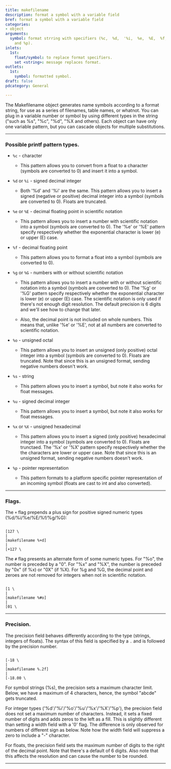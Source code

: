 ```yaml
---
title: makefilename
description: format a symbol with a variable field
bref: format a symbol with a variable field
categories:
- object
arguments:
  symbol: format strring with specifiers (%c,  %d,  '%i,  %e,  %E,  %f,  %g,  %G,  %o,  %s,  %u,  %x,  %X
    and %p).
inlets:
  1st:
    float/symbol: to replace format specifiers.
    set <string>: message replaces format.
outlets:
  1st:
    symbol: formatted symbol.
draft: false
pdcategory: General

---
```

The Makefilename object generates name symbols according to a format string,  for use as a series of filenames,  table names,  or whatnot. You can plug in a variable number or symbol by using different types in the string ("such as %s",  "%c",  "%d",  "%X and others). Each object can have only one variable pattern,  but you can cascade objects for multiple substitutions.

----------------------

### Possible printf pattern types. 

- `%c` - character

  - This pattern allows you to convert from a float to a character (symbols are converted to 0) and insert it into a symbol.

- `%d` or `%i` - signed decimal integer

  - Both '%d' and '%i' are the same. This pattern allows you to insert a signed (negative or positive) decimal integer into a symbol (symbols are converted to 0). Floats are truncated.

- `%e` or `%E` - decimal floating point in scientific notation

  - This pattern allows you to insert a number with scientific notation into a symbol (symbols are converted to 0). The '%e' or '%E' pattern specify respectively whether the exponential character is lower (e) or upper (E) case.
  
- `%f` - decimal floating point

  - This pattern allows you to format a float into a symbol (symbols are converted to 0).
  
- `%g` or `%G` - numbers with or without scientific notation

  - This pattern allows you to insert a number with or without scientific notation into a symbol (symbols are converted to 0). The '%g' or '%G' pattern specify respectively whether the exponential character is lower (e) or upper (E) case. The scientific notation is only used if there's not enough digit resolution. The default precision is 6 digits and we'll see how to change that later.
  
  - Also, the decimal point is not included on whole numbers. This means that, unlike '%e' or '%E', not at all numbers are converted to scientific notation.
  
- `%o` - unsigned octal

  - This pattern allows you to insert an unsigned (only positive) octal integer into a symbol (symbols are converted to 0). Floats are truncated. Note that since this is an unsigned format, sending negative numbers doesn't work.
  
- `%s` - string

  - This pattern allows you to insert a symbol, but note it also works for float messages.

- `%u` - signed decimal integer

  - This pattern allows you to insert a symbol, but note it also works for float messages.

- `%x` or `%X` - unsigned hexadecimal

  - This pattern allows you to insert a signed (only positive) hexadecimal integer into a symbol (symbols are converted to 0). Floats are trunctaed. The '%x' or '%X' pattern specify respectively whether the the characters are lower or upper case. Note that since this is an unsigned format, sending negative numbers doesn't work.

- `%p` - pointer representation

  - This pattern formats to a platform specific pointer representation of an incoming symbol (floats are cast to int and also converted).

--------------------

### Flags. 

The `+` flag prepends a plus sign for positive signed numeric types (%d/%i/%e/%E/%f/%g/%G):

````

[127 \
|
[makefilename %+d]
|
[+127 \

````

The `#` flag presents an alternate form of some numeric types. For "%o", the number is preceded by a "0". For "%x" and "%X", the number is preceded by "0x" (if %x) or "0X" (if %X). For %g and %G, the decimal point and zeroes are not removed for integers when not in scientific notation.

````

[1 \
|
[makefilename %#o]
|
[01 \

````


----------------

### Precision. 

The precision field behaves differently according to the type (strings, integers of floats). The syntax of this field is specified by a `.` and is followed by the precision number. 

````

[-18 \
|
[makefilename %.2f]
|
[-18.00 \

````

For symbol strings (%s), the precision sets a maximum character limit. Below, we have a maximum of 4 characters, hence, the symbol "abcde" gets truncated.

For integer types ('%d'/'%i'/'%o'/'%u'/'%x'/'%X'/'%p'), the precision field does not set a maximum number of characters. Instead, it sets a fixed number of digits and adds zeros to the left as a fill. This is slightly different than setting a width field with a '0' flag. The difference is only observed for numbers of different sign as below. Note how the width field will suppress a zero to include a "-" character.

For floats, the precision field sets the maximum number of digits to the right of the decimal point. Note that there's a default of 6 digits. Also note that this affects the resolution and can cause the number to be rounded.

----------------
